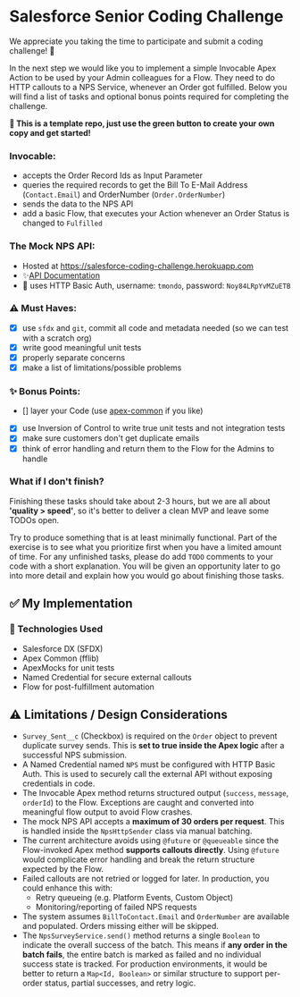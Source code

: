 # Salesforce Senior Coding Challenge

We appreciate you taking the time to participate and submit a coding challenge! 🥳

In the next step we would like you to implement a simple Invocable Apex Action to be used by your Admin colleagues for a Flow. They need to do HTTP callouts to a NPS Service, whenever an Order got fulfilled. Below you will find a list of tasks and optional bonus points required for completing the challenge.

**🚀 This is a template repo, just use the green button to create your own copy and get started!**

### Invocable:

* accepts the Order Record Ids as Input Parameter
* queries the required records to get the Bill To E-Mail Address (`Contact.Email`) and OrderNumber (`Order.OrderNumber`)
* sends the data to the NPS API
* add a basic Flow, that executes your Action whenever an Order Status is changed to `Fulfilled`

### The Mock NPS API:

* Hosted at https://salesforce-coding-challenge.herokuapp.com
* ✨[API Documentation](https://thermondo.github.io/salesforce-coding-challenge/)
* 🔐 uses HTTP Basic Auth, username: `tmondo`, password: `Noy84LRpYvMZuETB`

### ⚠️ Must Haves:

* [x] use `sfdx` and `git`, commit all code and metadata needed (so we can test with a scratch org)
* [x] write good meaningful unit tests
* [x] properly separate concerns
* [x] make a list of limitations/possible problems

### ✨ Bonus Points:

* [] layer your Code (use [apex-common](https://github.com/apex-enterprise-patterns/fflib-apex-common) if you like)
* [x] use Inversion of Control to write true unit tests and not integration tests
* [x] make sure customers don't get duplicate emails
* [x] think of error handling and return them to the Flow for the Admins to handle

### What if I don't finish?

Finishing these tasks should take about 2-3 hours, but we are all about **'quality > speed'**, so it's better to deliver a clean MVP and leave some TODOs open.

Try to produce something that is at least minimally functional. Part of the exercise is to see what you prioritize first when you have a limited amount of time. For any unfinished tasks, please do add `TODO` comments to your code with a short explanation. You will be given an opportunity later to go into more detail and explain how you would go about finishing those tasks.


## ✅ My Implementation

### 🔧 Technologies Used

- Salesforce DX (SFDX)
- Apex Common (fflib)
- ApexMocks for unit tests
- Named Credential for secure external callouts
- Flow for post-fulfillment automation


## ⚠️ Limitations / Design Considerations

- `Survey_Sent__c` (Checkbox) is required on the `Order` object to prevent duplicate survey sends. This is **set to true inside the Apex logic** after a successful NPS submission.
- A Named Credential named `NPS` must be configured with HTTP Basic Auth. This is used to securely call the external API without exposing credentials in code.
- The Invocable Apex method returns structured output (`success`, `message`, `orderId`) to the Flow. Exceptions are caught and converted into meaningful flow output to avoid Flow crashes.
- The mock NPS API accepts a **maximum of 30 orders per request**. This is handled inside the `NpsHttpSender` class via manual batching.
- The current architecture avoids using `@future` or `@queueable` since the Flow-invoked Apex method **supports callouts directly**. Using `@future` would complicate error handling and break the return structure expected by the Flow.
- Failed callouts are not retried or logged for later. In production, you could enhance this with:
  - Retry queueing (e.g. Platform Events, Custom Object)
  - Monitoring/reporting of failed NPS requests
- The system assumes `BillToContact.Email` and `OrderNumber` are available and populated. Orders missing either will be skipped.
- The `NpsSurveyService.send()` method returns a single `Boolean` to indicate the overall success of the batch. This means if **any order in the batch fails**, the entire batch is marked as failed and no individual success state is tracked. For production environments, it would be better to return a `Map<Id, Boolean>` or similar structure to support per-order status, partial successes, and retry logic.

